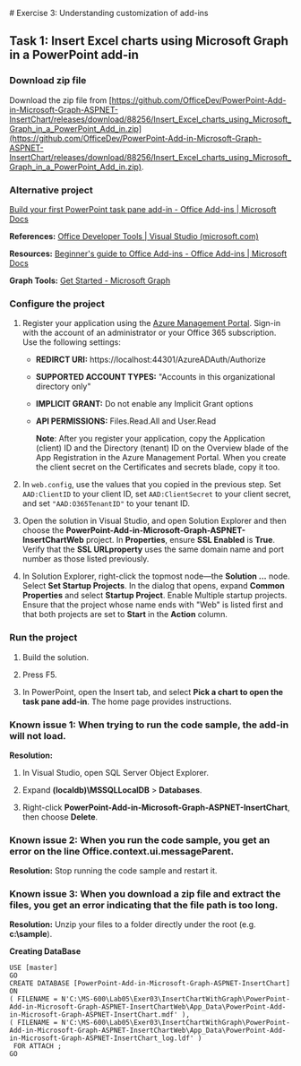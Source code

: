 ﻿﻿# Exercise 3: Understanding customization of add-ins

## Task 1: Insert Excel charts using Microsoft Graph in a PowerPoint add-in

### Download zip file

Download the zip file from [https://github.com/OfficeDev/PowerPoint-Add-in-Microsoft-Graph-ASPNET-InsertChart/releases/download/88256/Insert_Excel_charts_using_Microsoft_Graph_in_a_PowerPoint_Add_in.zip](https://github.com/OfficeDev/PowerPoint-Add-in-Microsoft-Graph-ASPNET-InsertChart/releases/download/88256/Insert_Excel_charts_using_Microsoft_Graph_in_a_PowerPoint_Add_in.zip).

### Alternative project

[Build your first PowerPoint task pane add-in - Office Add-ins | Microsoft Docs](https://docs.microsoft.com/en-us/office/dev/add-ins/quickstarts/powerpoint-quickstart?tabs=yeomangenerator)

**References:** [Office Developer Tools | Visual Studio (microsoft.com)](https://visualstudio.microsoft.com/vs/features/office-tools/)

**Resources:** [Beginner's guide to Office Add-ins - Office Add-ins | Microsoft Docs](https://docs.microsoft.com/en-us/office/dev/add-ins/overview/learning-path-beginner)

**Graph Tools:** [Get Started - Microsoft Graph](https://developer.microsoft.com/en-us/graph/get-started)



### Configure the project

1. Register your application using the [Azure Management Portal](https://manage.windowsazure.com/). Sign-in with the account of an administrator or your Office 365 subscription. Use the following settings:

    - **REDIRCT URI:** https://localhost:44301/AzureADAuth/Authorize

    - **SUPPORTED ACCOUNT TYPES:** "Accounts in this organizational directory only"

    - **IMPLICIT GRANT:** Do not enable any Implicit Grant options

    - **API PERMISSIONS:** Files.Read.All and User.Read

        **Note**:
        After you register your application, copy the Application (client) ID and the Directory (tenant) ID on the Overview blade of the App Registration in the Azure Management Portal. When you create the client secret on the Certificates and secrets blade, copy it too.

1. In `web.config`, use the values that you copied in the previous step. Set `AAD:ClientID` to your client ID, set `AAD:ClientSecret` to your client secret, and set `"AAD:O365TenantID"` to your tenant ID.

1. Open the solution in Visual Studio, and open Solution Explorer and then choose the **PowerPoint-Add-in-Microsoft-Graph-ASPNET-InsertChartWeb** project. In **Properties**, ensure **SSL Enabled** is **True**. Verify that the **SSL URLproperty** uses the same domain name and port number as those listed previously.

1. In Solution Explorer, right-click the topmost node—the **Solution ...** node. Select **Set Startup Projects**. In the dialog that opens, expand **Common Properties** and select **Startup Project**. Enable Multiple startup projects. Ensure that the project whose name ends with "Web" is listed first and that both projects are set to **Start** in the **Action** column.

### Run the project

1. Build the solution.

1. Press F5.

1. In PowerPoint, open the Insert tab, and select **Pick a chart to open the task pane add-in**. The home page provides instructions.

### Known issue 1: When trying to run the code sample, the add-in will not load.

**Resolution:**

1. In Visual Studio, open SQL Server Object Explorer.

1. Expand **(localdb)\MSSQLLocalDB** > **Databases**.

1. Right-click **PowerPoint-Add-in-Microsoft-Graph-ASPNET-InsertChart**, then choose **Delete**.

### Known issue 2: When you run the code sample, you get an error on the line Office.context.ui.messageParent.

**Resolution:** Stop running the code sample and restart it.

### Known issue 3: When you download a zip file and extract the files, you get an error indicating that the file path is too long.

**Resolution:** Unzip your files to a folder directly under the root (e.g. **c:\sample**).

**Creating DataBase**

```
USE [master]
GO
CREATE DATABASE [PowerPoint-Add-in-Microsoft-Graph-ASPNET-InsertChart] ON 
( FILENAME = N'C:\MS-600\Lab05\Exer03\InsertChartWithGraph\PowerPoint-Add-in-Microsoft-Graph-ASPNET-InsertChartWeb\App_Data\PowerPoint-Add-in-Microsoft-Graph-ASPNET-InsertChart.mdf' ),
( FILENAME = N'C:\MS-600\Lab05\Exer03\InsertChartWithGraph\PowerPoint-Add-in-Microsoft-Graph-ASPNET-InsertChartWeb\App_Data\PowerPoint-Add-in-Microsoft-Graph-ASPNET-InsertChart_log.ldf' )
 FOR ATTACH ;
GO
```

